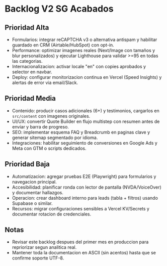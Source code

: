 ﻿# Backlog V2 SG Acabados

## Prioridad Alta
- Formularios: integrar reCAPTCHA v3 o alternativa antispam y habilitar guardado en CRM (Airtable/HubSpot) con opt-in.
- Performance: optimizar imagenes reales (Next/Image con tamaños y blur personalizados) y ejecutar Lighthouse para validar >=95 en todas las categorias.
- Internacionalizacion: activar locale "en" con copies aprobados y selector en navbar.
- Deploy: configurar monitorizacion continua en Vercel (Speed Insights) y alertas de error via email/Slack.

## Prioridad Media
- Contenido: producir casos adicionales (6+) y testimonios, cargarlos en `src/content` con imagenes originales.
- UI/UX: convertir Quote Builder en flujo multistep con resumen antes de enviar y barra de progreso.
- SEO: implementar esquema FAQ y Breadcrumb en paginas clave y generar sitemap segmentado por idioma.
- Integraciones: habilitar seguimiento de conversiones en Google Ads y Meta con GTM o scripts dedicados.

## Prioridad Baja
- Automatizacion: agregar pruebas E2E (Playwright) para formularios y navegacion principal.
- Accesibilidad: planificar ronda con lector de pantalla (NVDA/VoiceOver) y documentar hallazgos.
- Operacion: crear dashboard interno para leads (tabla + filtros) usando Supabase o similar.
- Recursos: migrar configuraciones sensibles a Vercel KV/Secrets y documentar rotacion de credenciales.

## Notas
- Revisar este backlog despues del primer mes en produccion para repriorizar segun analitica real.
- Mantener toda la documentacion en ASCII (sin acentos) hasta que se confirme soporte UTF-8.
